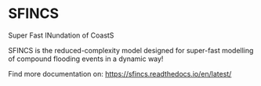 # SFINCS
Super Fast INundation of CoastS

SFINCS is the reduced-complexity model designed for super-fast modelling of compound flooding events in a dynamic way!

Find more documentation on: https://sfincs.readthedocs.io/en/latest/